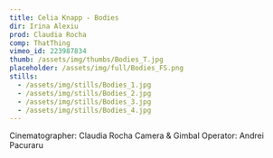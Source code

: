 ```yaml
---
title: Celia Knapp - Bodies
dir: Irina Alexiu
prod: Claudia Rocha
comp: ThatThing
vimeo_id: 223987834
thumb: /assets/img/thumbs/Bodies_T.jpg
placeholder: /assets/img/full/Bodies_FS.png
stills:
  - /assets/img/stills/Bodies_1.jpg
  - /assets/img/stills/Bodies_2.jpg
  - /assets/img/stills/Bodies_3.jpg
  - /assets/img/stills/Bodies_4.jpg
---
```


Cinematographer: Claudia Rocha Camera & Gimbal Operator: Andrei Pacuraru